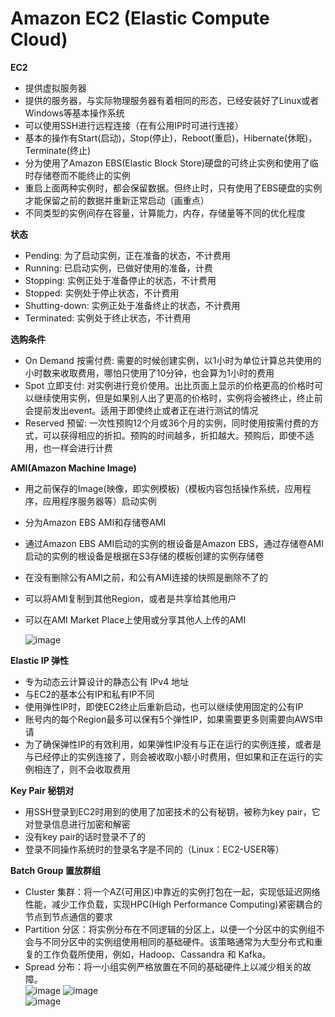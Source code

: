 # Amazon EC2 (Elastic Compute Cloud)

**EC2**
* 提供虚拟服务器
* 提供的服务器，与实际物理服务器有着相同的形态，已经安装好了Linux或者Windows等基本操作系统
* 可以使用SSH进行远程连接（在有公用IP时可进行连接）
* 基本的操作有Start(启动)，Stop(停止)，Reboot(重启)，Hibernate(休眠)，Terminate(终止)
* 分为使用了Amazon EBS(Elastic Block Store)硬盘的可终止实例和使用了临时存储卷而不能终止的实例
* 重启上面两种实例时，都会保留数据。但终止时，只有使用了EBS硬盘的实例才能保留之前的数据并重新正常启动（画重点）
* 不同类型的实例间存在容量，计算能力，内存，存储量等不同的优化程度

**状态**
* Pending: 为了启动实例，正在准备的状态，不计费用
* Running: 已启动实例，已做好使用的准备，计费
* Stopping: 实例正处于准备停止的状态，不计费用
* Stopped: 实例处于停止状态，不计费用
* Shutting-down: 实例正处于准备终止的状态，不计费用
* Terminated: 实例处于终止状态，不计费用

**选购条件**
* On Demand 按需付费: 需要的时候创建实例，以1小时为单位计算总共使用的小时数来收取费用，哪怕只使用了10分钟，也会算为1小时的费用
* Spot 立即支付: 对实例进行竞价使用。出比页面上显示的价格更高的价格时可以继续使用实例，但是如果别人出了更高的价格时，实例将会被终止，终止前会提前发出event。适用于即使终止或者正在进行测试的情况
* Reserved 预留: 一次性预购12个月或36个月的实例，同时使用按需付费的方式，可以获得相应的折扣。预购的时间越多，折扣越大。预购后，即使不适用，也一样会进行计费

**AMI(Amazon Machine Image)**
* 用之前保存的Image(映像，即实例模板)（模板内容包括操作系统，应用程序，应用程序服务器等）启动实例
* 分为Amazon EBS AMI和存储卷AMI
* 通过Amazon EBS AMI启动的实例的根设备是Amazon EBS，通过存储卷AMI启动的实例的根设备是根据在S3存储的模板创建的实例存储卷
* 在没有删除公有AMI之前，和公有AMI连接的快照是删除不了的
* 可以将AMI复制到其他Region，或者是共享给其他用户
* 可以在AMI Market Place上使用或分享其他人上传的AMI

    ![image](https://user-images.githubusercontent.com/86281887/135201507-33f4a2f5-6eed-4866-8319-cab936e30cb4.png)

**Elastic IP 弹性**
* 专为动态云计算设计的静态公有 IPv4 地址
* 与EC2的基本公有IP和私有IP不同
* 使用弹性IP时，即使EC2终止后重新启动，也可以继续使用固定的公有IP
* 账号内的每个Region最多可以保有5个弹性IP，如果需要更多则需要向AWS申请
* 为了确保弹性IP的有效利用，如果弹性IP没有与正在运行的实例连接，或者是与已经停止的实例连接了，则会被收取小额小时费用，但如果和正在运行的实例相连了，则不会收取费用

**Key Pair 秘钥对**
* 用SSH登录到EC2时用到的使用了加密技术的公有秘钥，被称为key pair，它对登录信息进行加密和解密
* 没有key pair的话时登录不了的
* 登录不同操作系统时的登录名字是不同的（Linux：EC2-USER等）

**Batch Group 置放群组**
* Cluster 集群：将一个AZ(可用区)中靠近的实例打包在一起，实现低延迟网络性能，减少工作负载，实现HPC(High Performance Computing)紧密耦合的节点到节点通信的要求
* Partition 分区：将实例分布在不同逻辑的分区上，以便一个分区中的实例组不会与不同分区中的实例组使用相同的基础硬件。该策略通常为大型分布式和重复的工作负载所使用，例如，Hadoop、Cassandra 和 Kafka。
* Spread 分布：将一小组实例严格放置在不同的基础硬件上以减少相关的故障。\
![image](https://user-images.githubusercontent.com/86281887/135220202-d01e5938-1ee2-4c6e-9287-c41cfacfecdc.png)
![image](https://user-images.githubusercontent.com/86281887/135220240-96083b64-6fc9-4293-8d56-dab2b183bdd2.png)\
![image](https://user-images.githubusercontent.com/86281887/135220258-10be599b-103b-4092-b066-fb3729235a04.png)
